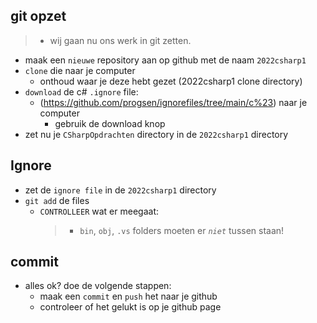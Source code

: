 
## git opzet

> - wij gaan nu ons werk in git zetten.
- maak een `nieuwe` repository aan op github met de naam `2022csharp1`
- `clone` die naar je computer
    - onthoud waar je deze hebt gezet (2022csharp1 clone directory)
- `download` de c# `.ignore` file:
    - (https://github.com/progsen/ignorefiles/tree/main/c%23) naar je computer 
        - gebruik de download knop
- zet nu je `CSharpOpdrachten` directory in de `2022csharp1` directory


## Ignore
- zet de `ignore file` in de `2022csharp1` directory
- `git add` de files
    - `CONTROLLEER` wat er meegaat:
        > - `bin`, `obj`, `.vs` folders moeten er *`niet`* tussen staan!

## commit
- alles ok? doe de volgende stappen:
    - maak een `commit` en `push` het naar je github
    - controleer of het gelukt is op je github page
